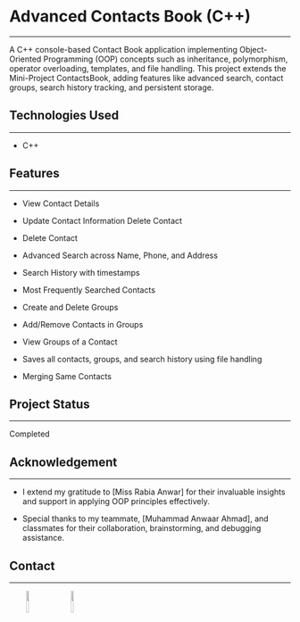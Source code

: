 <h1>Advanced Contacts Book (C++)</h1>
<hr><p>A C++ console-based Contact Book application implementing Object-Oriented Programming (OOP) concepts such as inheritance, polymorphism, operator overloading, templates, and file handling. This project extends the Mini-Project ContactsBook, adding features like advanced search, contact groups, search history tracking, and persistent storage.</p><h2>Technologies Used</h2>
<hr><ul>
<li>C++</li>
</ul><h2>Features</h2>
<hr><ul>
<li>View Contact Details</li>
</ul><ul>
<li>Update Contact Information Delete Contact</li>
</ul><ul>
<li>Delete Contact</li>
</ul><ul>
<li>Advanced Search across Name, Phone, and Address</li>
</ul><ul>
<li>Search History with timestamps</li>
</ul><ul>
<li>Most Frequently Searched Contacts</li>
</ul><ul>
<li>Create and Delete Groups</li>
</ul><ul>
<li>Add/Remove Contacts in Groups</li>
</ul><ul>
<li>View Groups of a Contact</li>
</ul><ul>
<li>Saves all contacts, groups, and search history using file handling</li>
</ul><ul>
<li>Merging Same Contacts</li>

</ul><h2>Project Status</h2>
<hr><p>Completed</p><h2>Acknowledgement</h2>
<hr><ul>
<li>I extend my gratitude to [Miss Rabia Anwar] for their invaluable insights and support in applying OOP principles effectively.</li>
</ul><ul>
<li>Special thanks to my teammate, [Muhammad Anwaar Ahmad], and classmates for their collaboration, brainstorming, and debugging assistance.</li>
</ul><h2>Contact</h2>
<hr><p><span style="margin-right: 30px;"></span><a href="https://www.linkedin.com/in/syed-ayaan-hassan-shah-4993a532a/"><img target="_blank" src="https://cdn.jsdelivr.net/gh/devicons/devicon/icons/linkedin/linkedin-original.svg" style="width: 10%;"></a><span style="margin-right: 30px;"></span><a href="https://github.com/AyaanHassanShah"><img target="_blank" src="https://cdn.jsdelivr.net/gh/devicons/devicon/icons/github/github-original.svg" style="width: 10%;"></a></p>
